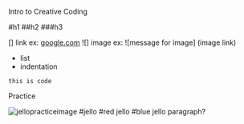 Intro to Creative Coding

#h1
##h2
###h3

[] link ex: [google.com](http://google.com)
![] image ex: ![message for image] (image link)

* list
 * indentation 
 
 `this is code` 
 
 Practice 
 
 ![jellopracticeimage](http://blogs.discovermagazine.com/80beats/files/2011/07/Jello.jpg)
 #jello
 #red jello
 #blue jello
  paragraph? 